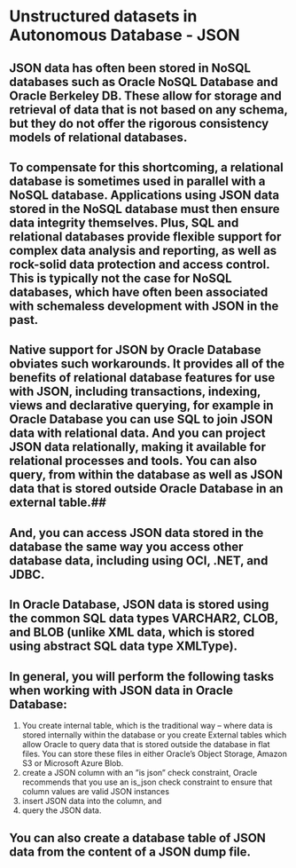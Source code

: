 # Unstructured datasets in Autonomous Database - JSON 

## JSON data has often been stored in NoSQL databases such as Oracle NoSQL Database and Oracle Berkeley DB. These allow for storage and retrieval of data that is not based on any schema, but they do not offer the rigorous consistency models of relational databases.
## To compensate for this shortcoming, a relational database is sometimes used in parallel with a NoSQL database. Applications using JSON data stored in the NoSQL database must then ensure data integrity themselves. Plus, SQL and relational databases provide flexible support for complex data analysis and reporting, as well as rock-solid data protection and access control. This is typically not the case for NoSQL databases, which have often been associated with schemaless development with JSON in the past. 
## Native support for JSON by Oracle Database obviates such workarounds. It provides all of the benefits of relational database features for use with JSON, including transactions, indexing, views and declarative querying, for example in Oracle Database you can use SQL to join JSON data with relational data. And you can project JSON data relationally, making it available for relational processes and tools. You can also query, from within the database as well as JSON data that is stored outside Oracle Database in an external table.##
## And, you can access JSON data stored in the database the same way you access other database data, including using OCI, .NET, and JDBC.

## In Oracle Database, JSON data is stored using the common SQL data types VARCHAR2, CLOB, and BLOB (unlike XML data, which is stored using abstract SQL data type XMLType). 

## In general, you will perform the following tasks when working with JSON data in Oracle Database: 
1. You create internal table, which is the traditional way – where data is stored internally within the database or you create External tables which allow Oracle to query data that is stored outside the database in flat files. You can store these files in either Oracle’s Object Storage, Amazon S3 or Microsoft Azure Blob.
2. create a JSON column with an ”is json” check constraint, Oracle recommends that you use an is_json check constraint to ensure that column values are valid JSON instances 
3. insert JSON data into the column, and 
4. query the JSON data.

## You can also create a database table of JSON data from the content of a JSON dump file.
